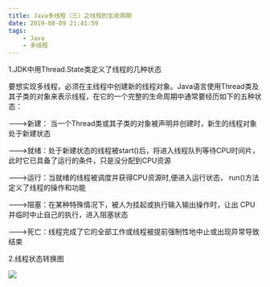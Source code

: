 ```yaml
---
title: Java多线程（三）之线程的生命周期 
date: 2019-08-09 21:41:59 
tags:
    - Java 
    - 多线程
---
```


1.JDK中用Thread.State类定义了线程的几种状态
      
   要想实现多线程，必须在主线程中创建新的线程对象。Java语言使用Thread类及其子类的对象来表示线程，在它的一个完整的生命周期中通常要经历如下的五种状态：

--->新建： 当一个Thread类或其子类的对象被声明并创建时，新生的线程对象处于新建状态


--->就绪：处于新建状态的线程被start()后，将进入线程队列等待CPU时间片，此时它已具备了运行的条件，只是没分配到CPU资源

<!--more-->
--->运行：当就绪的线程被调度并获得CPU资源时,便进入运行状态， run()方法定义了线程的操作和功能


--->阻塞：在某种特殊情况下，被人为挂起或执行输入输出操作时，让出 CPU 并临时中止自己的执行，进入阻塞状态


--->死亡：线程完成了它的全部工作或线程被提前强制性地中止或出现异常导致结束

2.线程状态转换图

![](/image/Java多线程（三）之线程的生命周期/线程的生命周期.png)


